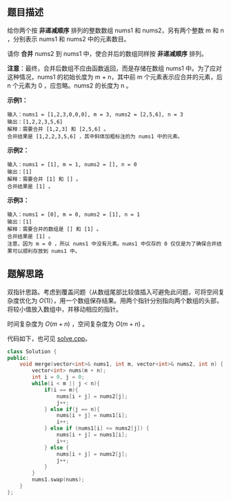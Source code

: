 ## 题目描述

给你两个按 **非递减顺序** 排列的整数数组 nums1 和 nums2，另有两个整数 m 和 n ，分别表示 nums1 和 nums2 中的元素数目。

请你 **合并** nums2 到 nums1 中，使合并后的数组同样按 **非递减顺序** 排列。

**注意**：最终，合并后数组不应由函数返回，而是存储在数组 nums1 中。为了应对这种情况，nums1 的初始长度为 m + n，其中前 m 个元素表示应合并的元素，后 n 个元素为 0 ，应忽略。nums2 的长度为 n 。

**示例1：**

```
输入：nums1 = [1,2,3,0,0,0], m = 3, nums2 = [2,5,6], n = 3
输出：[1,2,2,3,5,6]
解释：需要合并 [1,2,3] 和 [2,5,6] 。
合并结果是 [1,2,2,3,5,6] ，其中斜体加粗标注的为 nums1 中的元素。
```

**示例2：**

```
输入：nums1 = [1], m = 1, nums2 = [], n = 0
输出：[1]
解释：需要合并 [1] 和 [] 。
合并结果是 [1] 。
```

**示例3：**

```
输入：nums1 = [0], m = 0, nums2 = [1], n = 1
输出：[1]
解释：需要合并的数组是 [] 和 [1] 。
合并结果是 [1] 。
注意，因为 m = 0 ，所以 nums1 中没有元素。nums1 中仅存的 0 仅仅是为了确保合并结果可以顺利存放到 nums1 中。
```

## 题解思路

双指针思路。考虑到覆盖问题（从数组尾部比较值插入可避免此问题，可将空间复杂度优化为 $O(1)$），用一个数组保存结果。用两个指针分别指向两个数组的头部，将较小值放入数组中，并移动相应的指针。

时间复杂度为 $O(m+n)$ ，空间复杂度为 $O(m+n)$ 。

代码如下，也可见 [solve.cpp](./solve.cpp)。

```c++
class Solution {
public:
    void merge(vector<int>& nums1, int m, vector<int>& nums2, int n) {
        vector<int> nums(m + n);
        int i = 0, j = 0;
        while(i < m || j < n){
            if(i == m){
                nums[i + j] = nums2[j];
                j++;
            } else if(j == n){
                nums[i + j] = nums1[i];
                i++;
            } else if (nums1[i] <= nums2[j]) {
                nums[i + j] = nums1[i];
                i++;
            } else {
                nums[i + j] = nums2[j];
                j++;
            }
        }
        nums1.swap(nums);
    }
};

```
